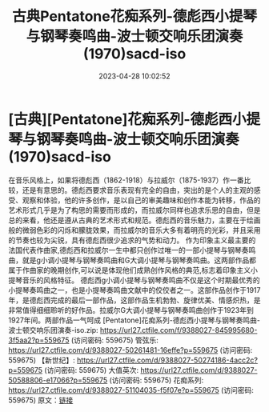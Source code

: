 ﻿---
title: 古典Pentatone花痴系列-德彪西小提琴与钢琴奏鸣曲-波士顿交响乐团演奏(1970)sacd-iso
date: 2023-04-28 10:02:52
categories: 古典音乐、新世纪、纯音雅乐
tags: 纯音雅乐
---
# [古典][Pentatone]花痴系列-德彪西小提琴与钢琴奏鸣曲-波士顿交响乐团演奏(1970)sacd-iso

在音乐风格上，如果将德彪西（1862-1918）与拉威尔（1875-1937）作一番比较，还是有意思的。德彪西要求音乐表现有完全的自由，突出的是个人的主观的感受、观察和体验，他的许多创作，是以自己的审美趣味和创作本能为转移，作品的艺术形式几乎是为了构思的需要而形成的，而拉威尔同样也追求乐思的自由，但是总的来看，他还是遵从古典的艺术形式和规范。德彪西的音乐魅力，主要在于绘画般的微弱色彩的闪烁和朦胧效果，而拉威尔的音乐大多有着明亮的光彩，并且采用的节奏也较为尖锐，具有德彪西很少追求的气势和动力。
作为印象主义最主要的法国代表作曲家,德彪西和拉威尔一生中都只创作过唯一的一部小提琴与钢琴奏鸣曲，就是g小调小提琴与钢琴奏鸣曲和G大调小提琴与钢琴奏鸣曲。这两部作品都属于作曲家的晚期创作,可以说是体现他们成熟创作风格的典范,标志着印象主义小提琴音乐的风格特征。
德彪西g小调小提琴与钢琴奏鸣曲不仅是这个时期最优秀的小提琴奏鸣曲之一，也是小提琴奏鸣曲文献中的佼佼者之一。这部作品创作于1917年，是德彪西完成的最后一部作品，这部作品生机勃勃、旋律优美、情感炽热，是非常值得细细聆听的好作品。拉威尔G大调小提琴与钢琴奏鸣曲创作于1923年到1927年间。两部作品一气呵成
[Pentatone]花痴系列-德彪西小提琴与钢琴奏鸣曲-波士顿交响乐团演奏-iso.zip: https://url27.ctfile.com/f/9388027-845995680-3f5aa2?p=559675
(访问密码: 559675)
管弦乐: https://url27.ctfile.com/d/9388027-50261481-16effe?p=559675
(访问密码: 559675)
【新世纪】: https://url27.ctfile.com/d/9388027-50274186-4acc2c?p=559675
(访问密码: 559675)
大值英次: https://url27.ctfile.com/d/9388027-50588806-e17066?p=559675
(访问密码: 559675)
花痴系列: https://url27.ctfile.com/d/9388027-51104035-f5f07e?p=559675
(访问密码: 559675)
原文：[链接](https://blog.sina.com.cn/s/blog_1647c7e76010311n3.html)